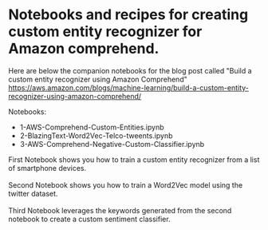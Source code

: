 # Notebooks and recipes for creating custom entity recognizer for Amazon comprehend.

Here are below the companion notebooks for the blog post called "Build a custom entity recognizer using Amazon Comprehend"
https://aws.amazon.com/blogs/machine-learning/build-a-custom-entity-recognizer-using-amazon-comprehend/

Notebooks:
- 1-AWS-Comprehend-Custom-Entities.ipynb
- 2-BlazingText-Word2Vec-Telco-tweents.ipynb
- 3-AWS-Comprehend-Negative-Custom-Classifier.ipynb

First Notebook shows you how to train a custom entity recognizer from a list of smartphone devices.
<br /><br />
Second Notebook shows you how to train a Word2Vec model using the twitter dataset.
<br /><br />
Third Notebook leverages the keywords generated from the second notebook to create a custom sentiment classifier.
